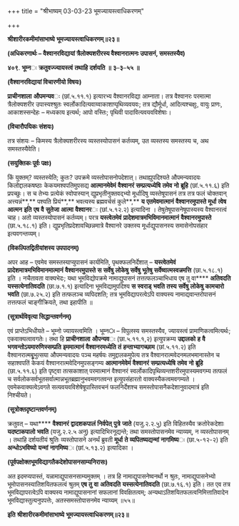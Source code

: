 +++
title = "श्रीभाष्यम् 03-03-23 भूमज्यायस्त्वाधिकरणम्"

+++


**श्रीशारीरकमीमांसाभाष्ये** **भूमज्यायस्त्वाधिकरणम्॥२३॥**

**(अधिकरणार्थः – वैश्वानरविद्यायां त्रैलोक्यशरीरस्य वैश्वानरात्मनः उपासनं, समस्तस्यैव)**

**४०९**. **भूम्न**ः **क्रतुवज्ज्यायस्त्वं** **तथाहि** **दर्शयति** **॥** **३**–**३**–**५५** **॥**

**(वैश्वानरविद्यायां विचारणीयो विषयः)**

**प्राचीनशाला** **औपमन्यव**ः (छां.५.११.१) इत्यारभ्य वैश्वानरविद्या आम्नाता। तत्र वैश्वानरः परमात्मा त्रैलोक्यशरीर उपास्यश्श्रुतः स्वर्लोकादित्यवाय्वाकाशाप्पृथिव्यवयवः; तत्र द्यौर्मूर्धा, आदित्यश्चक्षुः, वायुः प्राणः, आकाशस्सन्देहः – मध्यकाय इत्यर्थ; आपो वस्तिः; पृथिवी पादावित्यवयवविशेषाः।

**(विचारौपयिकः संशयः)**

तत्र संशयः – किमस्य त्रैलोक्यशरीरस्य व्यस्तस्योपासनं कर्तव्यम्, उत व्यस्तस्य समस्तस्य च, अथ समस्तस्यैवेति।

**(सयुक्तिकः पूर्वः पक्षः)**

किं युक्तम्? व्यस्तस्येति; कुतः? उपक्रमे व्यस्तोपासनोपदेशात्। तथाह्युपदिश्यते औपमन्यवादयः किलोद्दालकषष्ठाः केकयमश्वपतिमुपसद्य
**आत्मानमेवेमं** **वैश्वानरं** **सम्प्रत्यध्येषि** **तमेव** **नो** **ब्रूहि** (छां.५.११.६) इति प्रपच्छुः। स च तेभ्यः प्रत्येकं स्वोपास्यान् द्युप्रभृतीनुक्तवद्भ्यो मूर्धादिषु व्यस्तेषूपासनं तत्र तत्र फलं चोक्तवान् अत्त्यन्नं**,** पश्यति प्रियं**,** भवत्यस्य ब्रह्मवर्चसं कुले**,** **य** **एतमेवमात्मानं** **वैश्वानरमुपास्ते** **मूर्धा** **त्वेष** **आत्मन** **इति** **एष** **वै** **सुतेजा** **आत्मा** **वैश्वानर**ः (छां.५.१२.२) इत्यादिना । तेषुतेषूपासनेषूपास्यस्य वैश्वानरत्वं चाह। अतो व्यस्तस्योपासनं कर्तव्यम्। परत्र **यस्त्वेतमेवं** **प्रादेशमात्रमभिविमानमात्मानं** **वैश्वानरमुपास्ते** (छा.५.१८.१) इति। द्युप्रभृतिप्रदेशावच्छिन्नमात्रे वैश्वानरे उक्तस्य मूर्धाद्युपासनस्य समासेनोपसंहार इत्यवगन्तव्यम्।

**(विकल्पितद्वितीयांशस्य उपपादनम्)**

अपर आह – एवमेव समस्तस्याप्युपासनं कार्यमिति, पृथक्फलनिर्देशात् – **यस्त्वेतमेवं** **प्रादेशमात्रमभिविमानमात्मानं** **वैश्वानरमुपास्ते** **स** **सर्वेषु** **लोकेषु** **सर्वेषु** **भूतेषु** **सर्वेष्वात्मस्वन्नमत्ति** (छा.५.१८.१) इति । नचैतावता वाक्यभेदः; यथा भूमविद्योपक्रमे नामाद्युपासनं तत्तत्फलञ्चाभिधाय एष तु वा**** **अतिवदति** **यस्सत्येनातिवदति** (छा.७.१.१) इत्यादिना भूमविद्यामुपदिश्य
**स** **स्वराड्** **भवति** **तस्य** **सर्वेषु** **लोकेषु** **कामचारो** **भवति** (छा.७.२५.२) इति तत्फलञ्च व्यपिदशति; तत्र भूमविद्यापरत्वेऽपि वाक्यस्य नामाद्यवान्तरोपासनं तत्तत्फलं चाङ्गीक्रियते, तथा इहापीति ॥

**(सूत्रार्थविवृत्या सिद्धान्तवर्णनम्)**

एवं प्राप्तेऽभिधीयते – भूम्नो ज्यायस्त्वमिति । भूम्न**ः** – विपुलस्य समस्तस्यैव, ज्यायस्त्वं प्रामाणिकत्वमित्यर्थः; एकवाक्यत्वावगतेः। तथा हि **प्राचीनशाला** **औपन्यव**ः (छा.५.११.१,२) इत्युपक्रम्य **उद्दालको** **ह** **वै** **भगवन्तोऽयमारुणिस्सम्प्रति** **इममात्मानं** **वैश्वानरमध्येति** **तं** **हन्ताभ्यागच्छाम** (छां.५.११.२) इति वैश्वानरात्मबृुभुत्सया औपमन्यवादयः पञ्च महर्षयः तमुद्दालकमुपेत्य तत्र वैश्वानरात्मवेदनमलभमानास्तेन च सहाश्वपतिं केकयं वैश्वानरात्मवेदिनमुपसङ्गम्य **आत्मानमेवेमं** **वैश्वानरं** **सम्प्रत्यध्येषि** **तमेव** **नो** **ब्रूहि** (छा.५.११.६) इति पृष्ट्वा तत्सकाशात् परमात्मानं वैश्वानरं स्वर्लोकादिपृथिव्यन्तशरीरमुपास्यमवगम्य तत्फलं च सर्वलोकसर्वभूतसर्वात्मान्नभूतब्रह्मानुभवमवगतवन्त इत्युपसंहारतो वाक्यस्यैकत्वमवगम्यते । एवमेकवाक्यत्वेऽवगते सत्यवयवविशेषेषूपास्तिवचनं फलनिर्देशश्च समस्तोपासनैकदेशानुवादमात्रं इति निश्चीयते।

**(सूत्रोक्तदृष्टान्तवर्णनम्)**

क्रतुवत् – यथा**** **वैश्वानरं** **द्वादशकपालं** **निर्वपेत्** **पुत्रे** **जाते** (यजु.२.२.५ु) इति विहितस्यैव क्रतोरेकदेशाः
**यदष्टाकपालो** **भवति** (यजु.२.२.५ अनु) इत्यादिभिरनूद्यन्ते; तथा समस्तोपासनमेव न्याय्यम्, न व्यस्तोपासनम् । तथाहि दर्शयतीयं श्रुतिः व्यस्तोपासने अनर्थं ब्रुवती **मूर्धा** **ते** **व्यपितष्यद्यन्मां** **नागमिष्य**ः (छा.५-१२-२) इति **अन्धोऽभविष्यो** **यन्मां** **नागमिष्य**ः (छां.५.१३.२) इत्यादिका ।

**(पूर्वपक्षोक्तभूमविद्यागतैकदेशोपासनसाम्यनिरासः)**

अत इदमप्यपास्तं, यन्नामाद्युपासनसाम्यमुक्तम् । तत्र हि नामाद्युपासनेष्वनर्थो न श्रुतः, नामाद्युपासनेभ्यो भूमोपासनस्यातिशयितफलत्वं श्रुतम् **एष** **तु** **वा** **अतिवदति** **यस्सत्येनातिवदति** (छा.७.१६.१) इति। तत एव तत्र भूमविद्यापरत्वेऽपि वाक्यस्य नामाद्युपासनानां सफलानां विवक्षितत्वम्; अन्यथाऽतिशयितफलत्वनिमित्तातिवादेन भूमविद्यास्तुत्यनुपपत्तेः, अतस्समस्तोपासनमेव न्याय्यम् ॥५५॥

**इति** **श्रीशारीरकमीमांसाभाष्ये** **भूमज्यायस्त्वाधिकरणम्॥२३॥**


